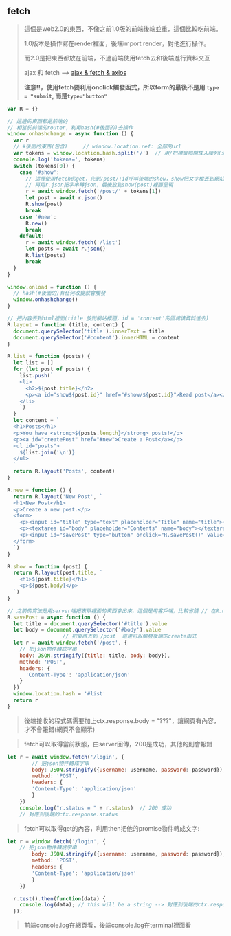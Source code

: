 ## fetch

> 這個是web2.0的東西，不像之前1.0版的前端後端並重，這個比較吃前端。
>
> 1.0版本是操作寫在render裡面，後端import render，對他進行操作。
>
> 而2.0是把東西都放在前端，不過前端使用fetch去和後端進行資料交互
>
> ajax 和 fetch --> [ajax & fetch & axios](https://ithelp.ithome.com.tw/articles/10244631)
>
> **注意!!，使用fetch要利用onclick觸發函式，所以form的最後不是用 `type = "submit`, 而是`type="button"`**

```js
var R = {}

// 這邊的東西都是前端的
// 相當於前端的router，利用hash(#後面的)去操作
window.onhashchange = async function () {
  var r
  // #後面的東西(包含)     // window.location.ref: 全部的url
  var tokens = window.location.hash.split('/')  // 用/把標籤隔開放入陣列(str to list)
  console.log('tokens=', tokens)
  switch (tokens[0]) {
    case '#show':
      // 這裡使用fetch的get，先到/post/:id呼叫後端的show，show把文字檔丟到網站上後
      // 再用r.json把字串轉json，最後放到show(post)裡面呈現
      r = await window.fetch('/post/' + tokens[1])       
      let post = await r.json()  
      R.show(post)
      break
    case '#new':
      R.new()
      break
    default:
      r = await window.fetch('/list')
      let posts = await r.json()
      R.list(posts)
      break
  }
}

window.onload = function () {
  // hash(#後面的)有任何改變就會觸發
  window.onhashchange()
}

// 把內容丟到html裡面(title 放到網站標題，id = 'content'的區塊填資料進去)
R.layout = function (title, content) {
  document.querySelector('title').innerText = title 
  document.querySelector('#content').innerHTML = content
}

R.list = function (posts) {
  let list = []
  for (let post of posts) {
    list.push(`
    <li>
      <h2>${post.title}</h2>
      <p><a id="show${post.id}" href="#show/${post.id}">Read post</a></p>
    </li>
    `)
  }
  let content = `
  <h1>Posts</h1>
  <p>You have <strong>${posts.length}</strong> posts!</p>
  <p><a id="createPost" href="#new">Create a Post</a></p>
  <ul id="posts">
    ${list.join('\n')}
  </ul>
  `
  return R.layout('Posts', content)
}

R.new = function () {
  return R.layout('New Post', `
  <h1>New Post</h1>
  <p>Create a new post.</p>
  <form>
    <p><input id="title" type="text" placeholder="Title" name="title"></p>
    <p><textarea id="body" placeholder="Contents" name="body"></textarea></p>
    <p><input id="savePost" type="button" onclick="R.savePost()" value="Create"></p>
  </form>
  `)
}

R.show = function (post) {
  return R.layout(post.title, `
    <h1>${post.title}</h1>
    <p>${post.body}</p>
  `)
}

// 之前的寫法是用server端把表單裡面的東西拿出來，這個是用客戶端，比較省錢 // 在R.new裡面呼叫
R.savePost = async function () {
  let title = document.querySelector('#title').value
  let body = document.querySelector('#body').value
                  // 把東西丟到 /post  這邊可以觸發後端的create函式
  let r = await window.fetch('/post', {
    // 把json物件轉成字串
    body: JSON.stringify({title: title, body: body}),
    method: 'POST',
    headers: {
      'Content-Type': 'application/json'
    }
  })
  window.location.hash = '#list'
  return r
}
```



> 後端接收的程式碼需要加上ctx.response.body = "???"，讓網頁有內容，才不會報錯(網頁不會顯示)



> fetch可以取得當前狀態，由server回傳，200是成功，其他的則會報錯

```js
let r = await window.fetch('/login', {
        // 把json物件轉成字串
        body: JSON.stringify({username: username, password: password}),
        method: 'POST',
        headers: {
        'Content-Type': 'application/json'
        }
    })
    console.log("r.status = " + r.status)  // 200 成功
	// 對應到後端的ctx.response.status
```





> fetch可以取得get的內容，利用then把他的promise物件轉成文字:

```js
let r = window.fetch('/login', {
    // 把json物件轉成字串
        body: JSON.stringify({username: username, password: password}),
        method: 'POST',
        headers: {
        'Content-Type': 'application/json'
        }
    })

  r.test().then(function(data) {
    console.log(data); // this will be a string --> 對應到後端的ctx.response.body 
  });
```













> 前端console.log在網頁看，後端console.log在terminal裡面看

